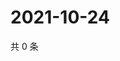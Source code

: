 # 2021-10-24

共 0 条

<!-- BEGIN -->
<!-- 最后更新时间 Sun Oct 24 2021 16:17:25 GMT+0800 (China Standard Time) -->

<!-- END -->
